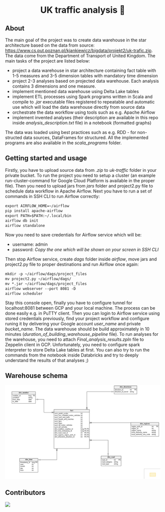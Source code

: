 <h1 align="center">
    UK traffic analysis 🚦
</h1>

## About
The main goal of the project was to create data warehouse in the star architecture based on the data from source: https://www.cs.put.poznan.pl/kjankiewicz/bigdata/projekt2/uk-trafic.zip. The data come from the Department of Transport of United Kingdom. The main tasks of the project are listed below:

- project a data warehouse in star architecture containing fact table with 1-5 measures and 3-5 dimension tables with mandatory time dimension
- project 2-3 analyses based on projected data warehouse. Each analysis contains 3 dimensions and one measure.
- implement mentioned data warehouse using Delta Lake tables
- implement ETL processes using Spark programs written in Scala and compile to <i>.jar</i> executable files registered to repeatable and automatic use which will load the data warehouse directly from source data
- orchestrate the data workflow using tools such as e.g. Apache Airflow
- implement invented analyses (their description are available in this repo inside <i>analysis_description.txt</i> file) in a notebook (formatted graphs)

The data was loaded using best practices such as e.g. RDD - for non-structed data sources, DataFrames for structured. All the implemented programs are also available in the <i>scala_programs</i> folder.

## Getting started and usage
Firstly, you have to upload source data from <i>.zip</i> to <i>uk-traffic</i> folder in your private bucket. To run the project you need to setup a cluster (an example run-cluster-command for Google Cloud Platform is available in the proper file). Then you need to upload jars from <i>jars</i> folder and project2.py file to schedule data workflow in Apache Airflow. Next you have to run a set of commands in SSH CLI to run Airflow correctly:
```
export AIRFLOW_HOME=~/airflow
pip install apache-airflow
export PATH=$PATH:~/.local/bin
airflow db init
airflow standalone
```
Now you need to save credentials for Airflow service which will be: 

- username: admin
- password: <i>Copy the one which will be shown on your screen in SSH CLI</i>

Then stop Airflow service, create <i>dags</i> folder inside <i>airflow</i>, move jars and project2.py file to proper destinations and run Airflow once again:

```
mkdir -p ~/airflow/dags/project_files
mv project2.py ~/airflow/dags/
mv *.jar ~/airflow/dags/project_files
airflow webserver --port 8081 -D
airflow scheduler
```

Stay this console open, finally you have to configure tunnel for localhost:8081 between GCP and your local machine. The process can be done easily e.g. in PuTTY client. Then you can login to Airflow service using stored credentials previously, find your project workflow and configure runing it by delivering your Google account <i>user_name</i> and private <i>bucket_name</i>. The data warehouse should be build approximately in 10 minutes (<i>duration_of_building_warehouse_pipeline</i> file). To run analyses for the warehouse, you need to attach <i>Final_analysis_results.zpln</i> file to Zeppelin client in GCP. Unfortunately, you need to configure spark interpreter to store Delta Lake tables at first. You can also try to run the commands from the notebook inside Databricks and try to deeply understand the results of that analyses ;)

## Warehouse schema
![Warehouse schema](./warehouse_schema.png)

## Contributors

<a href="https://github.com/DarkKavon/uk-traffic-analysis/graphs/contributors">
  <img src="https://contrib.rocks/image?repo=DarkKavon/uk-traffic-analysis" />
</a>